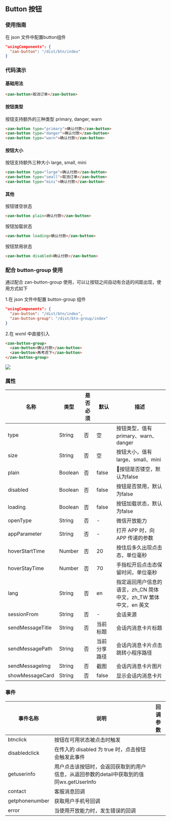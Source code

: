 ## Button 按钮

### 使用指南
在 json 文件中配置button组件
```json
"usingComponents": {
  "zan-button": "/dist/btn/index"
}
```

### 代码演示

#### 基础用法
```html
<zan-button>取消订单</zan-button>
```

#### 按钮类型
按钮支持额外的三种类型 primary, danger, warn
```html
<zan-button type="primary">确认付款</zan-button>
<zan-button type="danger">确认付款</zan-button>
<zan-button type="warn">确认付款</zan-button>
```

#### 按钮大小
按钮支持额外三种大小 large, small, mini
```html
<zan-button type="large">确认付款</zan-button>
<zan-button type="small">取消订单</zan-button>
<zan-button type="mini">确认付款</zan-button>
```

#### 其他
按钮镂空状态
```html
<zan-button plain>确认付款</zan-button>
```

按钮加载状态
```html
<zan-button loading>确认付款</zan-button>
```

按钮禁用状态
```html
<zan-button disabled>确认付款</zan-button>
```

### 配合 button-group 使用
通过配合 zan-button-group 使用，可以让按钮之间自动有合适的间距出现，使用方式如下

1.在 json 文件中配置 button-group 组件
```json
"usingComponents": {
  "zan-button": "/dist/btn/index",
  "zan-button-group": "/dist/btn-group/index"
}
```
2.在 wxml 中直接引入
```html
<zan-button-group>
  <zan-button>确认付款</zan-button>
  <zan-button>再考虑下</zan-button>
</zan-button-group>
```

![](https://img.yzcdn.cn/public_files/2017/02/08/1b1e39ed3dc6b63519a68ba1e2650cfc.png)

### 属性

| 名称     | 类型    | 是否必须  | 默认  | 描述   |
|---------|---------|----------|------|-------|
| type    | String  | 否       | 空 | 按钮类型，值有primary、warn、danger |
| size    | String  | 否       | 空 | 按钮大小，值有large、small、mini |
| plain   | Boolean | 否       | false | 按钮是否镂空，默认为false |
| disabled | Boolean | 否      | false | 按钮是否禁用，默认为false |
| loading | Boolean | 否       | false | 按钮加载状态，默认为false |
| openType | String | 否       | - | 微信开放能力 |
| appParameter | String | 否   | - | 打开 APP 时，向 APP 传递的参数 |
| hoverStartTime | Number | 否   | 20 | 按住后多久出现点击态，单位毫秒	 |
| hoverStayTime | Number | 否   | 70 | 手指松开后点击态保留时间，单位毫秒	 |
| lang | String | 否   | en | 指定返回用户信息的语言，zh_CN 简体中文，zh_TW 繁体中文，en 英文 |
| sessionFrom | String | 否   | - | 会话来源 |
| sendMessageTitle | String | 否   | 当前标题 | 会话内消息卡片标题 |
| sendMessagePath | String | 否   | 当前分享路径 | 会话内消息卡片点击跳转小程序路径	 |
| sendMessageImg | String | 否   | 截图 | 会话内消息卡片图片 |
| showMessageCard | String | 否   | false | 显示会话内消息卡片 |

### 事件
| 事件名称       | 说明      | 回调参数       |
|-----------|-----------|-----------|
|  btnclick  | 按钮在可用状态被点击时触发 | |
|  disabledclick  | 在传入的 disabled 为 true 时，点击按钮会触发此事件 | |
|  getuserinfo  | 用户点击该按钮时，会返回获取到的用户信息，从返回参数的detail中获取到的值同wx.getUserInfo | |
|  contact  | 客服消息回调 | |
|  getphonenumber  | 获取用户手机号回调 | |
|  error  | 当使用开放能力时，发生错误的回调 | |
